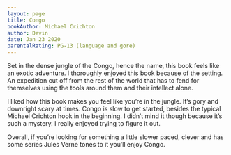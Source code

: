 ```yaml
---
layout: page
title: Congo
bookAuthor: Michael Crichton
author: Devin
date: Jan 23 2020
parentalRating: PG-13 (language and gore)
---
```


Set in the dense jungle of the Congo, hence the name, this book feels like an exotic adventure. I thoroughly enjoyed this book because of the setting. An expedition cut off from the rest of the world that has to fend for themselves using the tools around them and their intellect alone. 

I liked how this book makes you feel like you’re in the jungle. It’s gory and downright scary at times. Congo is slow to get started, besides the typical Michael Crichton hook in the beginning. I didn’t mind it though because it’s such a mystery. I really enjoyed trying to figure it out. 

Overall, if you’re looking for something a little slower paced, clever and has some series Jules Verne tones to it you’ll enjoy Congo.
